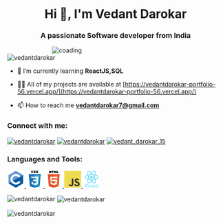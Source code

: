 <h1 align="center">Hi 👋, I'm Vedant Darokar</h1>
<h3 align="center">A passionate Software developer from India</h3>
<img align="right" alt="coading" width="400" src="https://camo.githubusercontent.com/7de37139d0b4c1ce40865e799b446c0e963a3dd8fb68d239707237c40604fa3d/68747470733a2f2f63646e2e6472696262626c652e636f6d2f75736572732f3733303730332f73637265656e73686f74732f363538313234332f6176656e746f2e676966">

<p align="left"> <img src="https://komarev.com/ghpvc/?username=vedantdarokar&label=Profile%20views&color=0e75b6&style=flat" alt="vedantdarokar" /> </p>

- 🌱 I’m currently learning **ReactJS,SQL**

- 👨‍💻 All of my projects are available at [https://vedantdarokar-portfolio-56.vercel.app/](https://vedantdarokar-portfolio-56.vercel.app/)

- 📫 How to reach me **vedantdarokar7@gmail.com**

<h3 align="left">Connect with me:</h3>
<p align="left">
<a href="https://twitter.com/vedantdarokar" target="blank"><img align="center" src="https://raw.githubusercontent.com/rahuldkjain/github-profile-readme-generator/master/src/images/icons/Social/twitter.svg" alt="vedantdarokar" height="30" width="40" /></a>
<a href="https://linkedin.com/in/vedantdarokar" target="blank"><img align="center" src="https://raw.githubusercontent.com/rahuldkjain/github-profile-readme-generator/master/src/images/icons/Social/linked-in-alt.svg" alt="vedantdarokar" height="30" width="40" /></a>
<a href="https://instagram.com/vedant_darokar_15" target="blank"><img align="center" src="https://raw.githubusercontent.com/rahuldkjain/github-profile-readme-generator/master/src/images/icons/Social/instagram.svg" alt="vedant_darokar_15" height="30" width="40" /></a>
</p>

<h3 align="left">Languages and Tools:</h3>
<p align="left"> <a href="https://www.cprogramming.com/" target="_blank" rel="noreferrer"> <img src="https://raw.githubusercontent.com/devicons/devicon/master/icons/c/c-original.svg" alt="c" width="40" height="40"/> </a> <a href="https://www.w3schools.com/css/" target="_blank" rel="noreferrer"> <img src="https://raw.githubusercontent.com/devicons/devicon/master/icons/css3/css3-original-wordmark.svg" alt="css3" width="40" height="40"/> </a> <a href="https://www.w3.org/html/" target="_blank" rel="noreferrer"> <img src="https://raw.githubusercontent.com/devicons/devicon/master/icons/html5/html5-original-wordmark.svg" alt="html5" width="40" height="40"/> </a> <a href="https://developer.mozilla.org/en-US/docs/Web/JavaScript" target="_blank" rel="noreferrer"> <img src="https://raw.githubusercontent.com/devicons/devicon/master/icons/javascript/javascript-original.svg" alt="javascript" width="40" height="40"/> </a>  <a href="https://reactjs.org/" target="_blank" rel="noreferrer"> <img src="https://raw.githubusercontent.com/devicons/devicon/master/icons/react/react-original-wordmark.svg" alt="react" width="40" height="40"/> </a> </p>

<p><img align="left" src="https://github-readme-stats.vercel.app/api/top-langs?username=vedantdarokar&show_icons=true&locale=en&layout=compact" alt="vedantdarokar" /></p>

<p>&nbsp;<img align="center" src="https://github-readme-stats.vercel.app/api?username=vedantdarokar&show_icons=true&locale=en" alt="vedantdarokar" /></p>

<p><img align="center" src="https://github-readme-streak-stats.herokuapp.com/?user=vedantdarokar&" alt="vedantdarokar" /></p>
